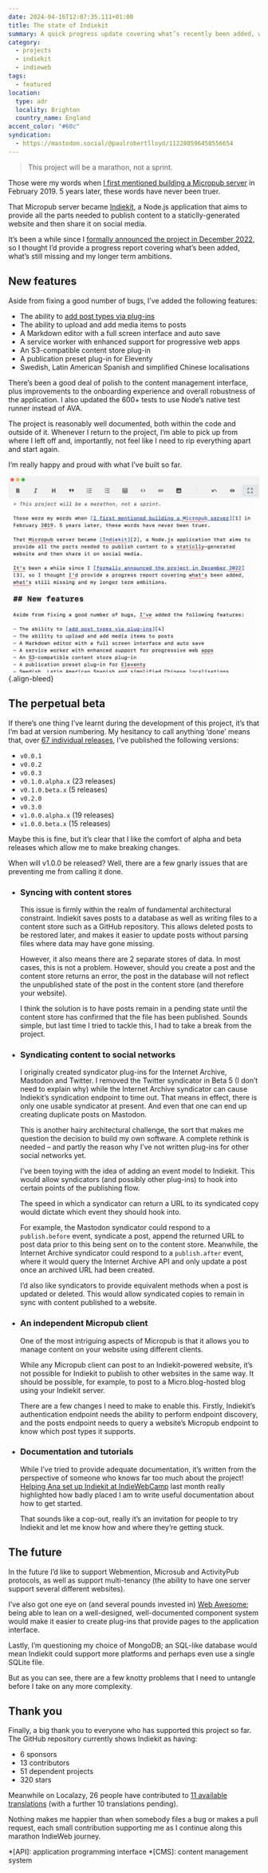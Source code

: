 ```yaml
---
date: 2024-04-16T12:07:35.111+01:00
title: The state of Indiekit
summary: A quick progress update covering what’s recently been added, what’s still missing and my longer term ambitions for the project.
category:
  - projects
  - indiekit
  - indieweb
tags:
  - featured
location:
  type: adr
  locality: Brighton
  country_name: England
accent_color: "#60c"
syndication:
  - https://mastodon.social/@paulrobertlloyd/112280596458556654
---
```


> This project will be a marathon, not a sprint.

Those were my words when [I first mentioned building a Micropub server][1] in February 2019. 5 years later, these words have never been truer.

That Micropub server became [Indiekit][2], a Node.js application that aims to provide all the parts needed to publish content to a staticlly-generated website and then share it on social media.

It’s been a while since I [formally announced the project in December 2022][3], so I thought I’d provide a progress report covering what’s been added, what’s still missing and my longer term ambitions.

## New features

Aside from fixing a good number of bugs, I’ve added the following features:

- The ability to [add post types via plug-ins][4]
- The ability to upload and add media items to posts
- A Markdown editor with a full screen interface and auto save
- A service worker with enhanced support for progressive web apps
- An S3-compatible content store plug-in
- A publication preset plug-in for Eleventy
- Swedish, Latin American Spanish and simplified Chinese localisations

There’s been a good deal of polish to the content management interface, plus improvements to the onboarding experience and overall robustness of the application. I also updated the 600+ tests to use Node’s native test runner instead of AVA.

The project is reasonably well documented, both within the code and outside of it. Whenever I return to the project, I’m able to pick up from where I left off and, importantly, not feel like I need to rip everything apart and start again.

I’m really happy and proud with what I’ve built so far.

![Screenshot of the Markdown editing interface in full screen mode.](/media/2024/107/a1/markdown_editor.png#screenshot)
{.align-bleed}

## The perpetual beta

If there’s one thing I’ve learnt during the development of this project, it’s that I’m bad at version numbering. My hesitancy to call anything ‘done’ means that, over [67 individual releases][5], I’ve published the following versions:

- `v0.0.1`
- `v0.0.2`
- `v0.0.3`
- `v0.1.0.alpha.x` (23 releases)
- `v0.1.0.beta.x` (5 releases)
- `v0.2.0`
- `v0.3.0`
- `v1.0.0.alpha.x` (19 releases)
- `v1.0.0.beta.x` (15 releases)

Maybe this is fine, but it’s clear that I like the comfort of alpha and beta releases which allow me to make breaking changes.

When will v1.0.0 be released? Well, there are a few gnarly issues that are preventing me from calling it done.

- ### Syncing with content stores

    This issue is firmly within the realm of fundamental architectural constraint. Indiekit saves posts to a database as well as writing files to a content store such as a GitHub repository. This allows deleted posts to be restored later, and makes it easier to update posts without parsing files where data may have gone missing.

    However, it also means there are 2 separate stores of data. In most cases, this is not a problem. However, should you create a post and the content store returns an error, the post in the database will not reflect the unpublished state of the post in the content store (and therefore your website).

    I think the solution is to have posts remain in a pending state until the content store has confirmed that the file has been published. Sounds simple, but last time I tried to tackle this, I had to take a break from the project.

- ### Syndicating content to social networks

    I originally created syndicator plug-ins for the Internet Archive, Mastodon and Twitter. I removed the Twitter syndicator in Beta 5 (I don’t need to explain why) while the Internet Archive syndicator can cause Indiekit’s syndication endpoint to time out. That means in effect, there is only one usable syndicator at present. And even that one can end up creating duplicate posts on Mastodon.

    This is another hairy architectural challenge, the sort that makes me question the decision to build my own software. A complete rethink is needed – and partly the reason why I’ve not written plug-ins for other social networks yet.

    I’ve been toying with the idea of adding an event model to Indiekit. This would allow syndicators (and possibly other plug-ins) to hook into certain points of the publishing flow.

    The speed in which a syndicator can return a URL to its syndicated copy would dictate which event they should hook into.

    For example, the Mastodon syndicator could respond to a `publish.before` event, syndicate a post, append the returned URL to post data prior to this being sent on to the content store. Meanwhile, the Internet Archive syndicator could respond to a `publish.after` event, where it would query the Internet Archive API and only update a post once an archived URL had been created.

    I’d also like syndicators to provide equivalent methods when a post is updated or deleted. This would allow syndicated copies to remain in sync with content published to a website.

- ### An independent Micropub client

    One of the most intriguing aspects of Micropub is that it allows you to manage content on your website using different clients.

    While any Micropub client can post to an Indiekit-powered website, it’s not possible for Indiekit to publish to other websites in the same way. It should be possible, for example, to post to a Micro.blog-hosted blog using your Indiekit server.

    There are a few changes I need to make to enable this. Firstly, Indiekit’s authentication endpoint needs the ability to perform endpoint discovery, and the posts endpoint needs to query a website’s Micropub endpoint to know which post types it supports.

- ### Documentation and tutorials

    While I’ve tried to provide adequate documentation, it’s written from the perspective of someone who knows far too much about the project! [Helping Ana set up Indiekit at IndieWebCamp][6] last month really highlighted how badly placed I am to write useful documentation about how to get started.

    That sounds like a cop-out, really it’s an invitation for people to try Indiekit and let me know how and where they’re getting stuck.

## The future

In the future I’d like to support Webmention, Microsub and ActivityPub protocols, as well as support multi-tenancy (the ability to have one server support several different websites).

I’ve also got one eye on (and several pounds invested in) [Web Awesome][7]; being able to lean on a well-designed, well-documented component system would make it easier to create plug-ins that provide pages to the application interface.

Lastly, I’m questioning my choice of MongoDB; an SQL-like database would mean Indiekit could support more platforms and perhaps even use a single SQLite file.

But as you can see, there are a few knotty problems that I need to untangle before I take on any more complexity.

## Thank you

Finally, a big thank you to everyone who has supported this project so far. The GitHub repository currently shows Indiekit as having:

- 6 sponsors
- 13 contributors
- 51 dependent projects
- 320 stars

Meanwhile on Localazy, 26 people have contributed to [11 available translations][8] (with a further 10 translations pending).

Nothing makes me happier than when somebody files a bug or makes a pull request, each small contribution supporting me as I continue along this marathon IndieWeb journey.

[1]: /2019/041/a1/weeknotes_5/
[2]: https://getindiekit.com
[3]: /2022/351/a1/indiekit/
[4]: https://getindiekit.com/plugins/post-types
[5]: https://github.com/getindiekit/indiekit/releases
[6]: https://ohhelloana.blog/iwc-brighton-2024/
[7]: https://www.kickstarter.com/projects/fontawesome/web-awesome
[8]: https://localazy.com/p/indiekit

*[API]: application programming interface
*[CMS]: content management system
